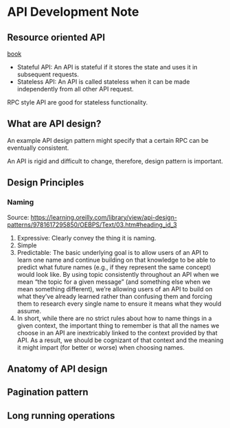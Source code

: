 # API Development Note

## Resource oriented API

[book](https://learning.oreilly.com/library/view/api-design-patterns/9781617295850/OEBPS/Text/01.htm#heading_id_5a)

- Stateful API: An API is stateful if it stores the state and uses it in
subsequent requests.
- Stateless API: An API is called stateless when it can be made independently
from all other API request.

RPC style API are good for stateless functionality.


## What are API design?

An example API design pattern might specify that a certain RPC can be eventually
consistent.

An API is rigid and difficult to change, therefore, design pattern is important.

## Design Principles

### Naming

Source: https://learning.oreilly.com/library/view/api-design-patterns/9781617295850/OEBPS/Text/03.htm#heading_id_3

1. Expressive: Clearly convey the thing it is naming.
2. Simple
3. Predictable: The basic underlying goal is to allow users of an API to learn
   one name and continue building on that knowledge to be able to predict what
   future names (e.g., if they represent the same concept) would look like. By
   using topic consistently throughout an API when we mean “the topic for a
   given message” (and something else when we mean something different), we’re
   allowing users of an API to build on what they’ve already learned rather than
   confusing them and forcing them to research every single name to ensure it
   means what they would assume.
4. In short, while there are no strict rules about how to name things in a given
   context, the important thing to remember is that all the names we choose in
   an API are inextricably linked to the context provided by that API. As a
   result, we should be cognizant of that context and the meaning it might
   impart (for better or worse) when choosing names.

## Anatomy of API design

## Pagination pattern

## Long running operations






